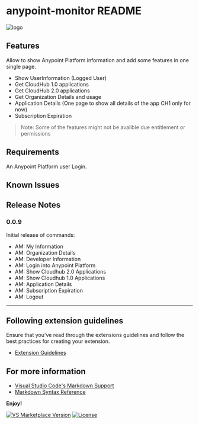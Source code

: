 # anypoint-monitor README

![logo](https://github.com/user-attachments/assets/4b8116e5-ed51-4802-ad83-b1e55fbd02a3)

## Features

Allow to show Anypoint Platform information and add some features in one single page.

- Show UserInformation (Logged User)
- Get CloudHub 1.0 applications
- Get CloudHub 2.0 applications
- Get Organization Details and usage
- Application Details (One page to show all details of the app CH1 only for now)
- Subscription Expiration

> Note: Some of the features might not be availble due entitlement or permissions

## Requirements

An Anypoint Platform user Login.

## Known Issues

## Release Notes

### 0.0.9

Initial release of commands:

- AM: My Information
- AM: Organization Details
- AM: Developer Information
- AM: Login into Anypoint Platform
- AM: Show Cloudhub 2.0 Applications
- AM: Show Cloudhub 1.0 Applications
- AM: Application Details
- AM: Subscription Expiration
- AM: Logout

---

## Following extension guidelines

Ensure that you've read through the extensions guidelines and follow the best practices for creating your extension.

- [Extension Guidelines](https://code.visualstudio.com/api/references/extension-guidelines)

## For more information

- [Visual Studio Code's Markdown Support](http://code.visualstudio.com/docs/languages/markdown)
- [Markdown Syntax Reference](https://help.github.com/articles/markdown-basics/)

**Enjoy!**

[![VS Marketplace Version](https://img.shields.io/visual-studio-marketplace/v/emoran.anypoint-monitor)](https://marketplace.visualstudio.com/items?itemName=emoran.anypoint-monitor)
[![License](https://img.shields.io/github/license/emoran/vscode-anypoint-monitor)](LICENSE)
